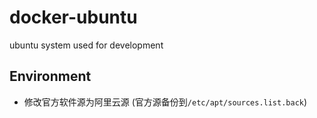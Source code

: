 # docker-ubuntu
ubuntu system used for development

## Environment
- 修改官方软件源为阿里云源 (官方源备份到``/etc/apt/sources.list.back``)
 
